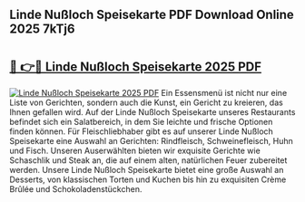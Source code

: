 ## Linde Nußloch Speisekarte PDF Download Online 2025 7kTj6

# <h2><a href="http://gcc5dl.nevu.top/?p=Linde+Nu%c3%9floch+Speisekarte">🔗 👉🔴 Linde Nußloch Speisekarte 2025 PDF</a></h2>

[![Linde Nußloch Speisekarte 2025 PDF](https://i.imgur.com/dBaPXMq.png)](http://gcc5dl.nevu.top/?p=Linde+Nu%c3%9floch+Speisekarte)
Ein Essensmenü ist nicht nur eine Liste von Gerichten, sondern auch die Kunst, ein Gericht zu kreieren, das Ihnen gefallen wird. Auf der Linde Nußloch Speisekarte unseres Restaurants befindet sich ein Salatbereich, in dem Sie leichte und frische Optionen finden können. Für Fleischliebhaber gibt es auf unserer Linde Nußloch Speisekarte eine Auswahl an Gerichten: Rindfleisch, Schweinefleisch, Huhn und Fisch. Unseren Auserwählten bieten wir exquisite Gerichte wie Schaschlik und Steak an, die auf einem alten, natürlichen Feuer zubereitet werden. Unsere Linde Nußloch Speisekarte bietet eine große Auswahl an Desserts, von klassischen Torten und Kuchen bis hin zu exquisiten Crème Brûlée und Schokoladenstückchen.

